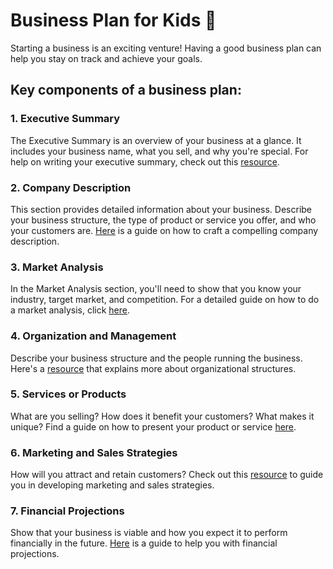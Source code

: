 # Business Plan for Kids 🚀

Starting a business is an exciting venture! Having a good business plan can help you stay on track and achieve your goals.

## Key components of a business plan:

### 1. Executive Summary

The Executive Summary is an overview of your business at a glance. It includes your business name, what you sell, and why you're special. For help on writing your executive summary, check out this [resource](https://www.entrepreneur.com/article/281416).

### 2. Company Description

This section provides detailed information about your business. Describe your business structure, the type of product or service you offer, and who your customers are. [Here](https://articles.bplans.com/company-description-example-and-free-download/) is a guide on how to craft a compelling company description.

### 3. Market Analysis

In the Market Analysis section, you'll need to show that you know your industry, target market, and competition. For a detailed guide on how to do a market analysis, click [here](https://www.businessnewsdaily.com/9231-market-analysis-definition.html).

### 4. Organization and Management

Describe your business structure and the people running the business. Here's a [resource](https://www.investopedia.com/terms/o/organizational-structure.asp) that explains more about organizational structures.

### 5. Services or Products

What are you selling? How does it benefit your customers? What makes it unique? Find a guide on how to present your product or service [here](https://www.indeed.com/career-advice/career-development/how-to-promote-a-product-effectively).

### 6. Marketing and Sales Strategies

How will you attract and retain customers? Check out this [resource](https://www.entrepreneur.com/article/70824) to guide you in developing marketing and sales strategies.

### 7. Financial Projections

Show that your business is viable and how you expect it to perform financially in the future. [Here](https://www.entrepreneur.com/article/247574) is a guide to help you with financial projections.

